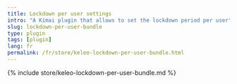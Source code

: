 ```yaml
---
title: Lockdown per user settings
intro: "A Kimai plugin that allows to set the lockdown period per user"
slug: lockdown-per-user-bundle
type: plugin
tags: [plugin]
lang: fr
permalink: /fr/store/keleo-lockdown-per-user-bundle.html
---
```


{% include store/keleo-lockdown-per-user-bundle.md %}
